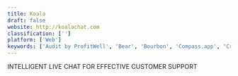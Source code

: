 ```yaml
---
title: Koala
draft: false 
website: http://koalachat.com
classification: ['']
platform: ['Web']
keywords: ['Audit by ProfitWell', 'Bear', 'Bourbon', 'Compass.app', 'Crunch Image Optimization', 'Delivery', 'Ethnio', 'Fire.app', 'Live.js', 'Open Benchmarks', 'Panda', 'Raccoon', 'Scout-App', 'Sloth', 'Squeezer', 'Textalytic', 'TikTok Timer', 'Unveil', 'Wombat', 'kouto swiss']
---
```

INTELLIGENT LIVE CHAT FOR 
EFFECTIVE CUSTOMER SUPPORT